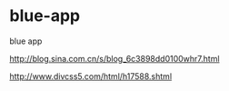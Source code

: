 # blue-app
blue app




http://blog.sina.com.cn/s/blog_6c3898dd0100whr7.html



http://www.divcss5.com/html/h17588.shtml
